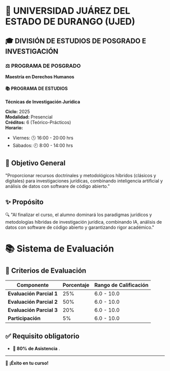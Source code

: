 # 🏫 UNIVERSIDAD JUÁREZ DEL ESTADO DE DURANGO (UJED)

## 🎓 DIVISIÓN DE ESTUDIOS DE POSGRADO E INVESTIGACIÓN

### ⚖️ PROGRAMA DE POSGRADO  
**Maestría en Derechos Humanos**  

#### 📚 PROGRAMA DE ESTUDIOS  
**Técnicas de Investigación Jurídica**  

**Ciclo:** 2025  
**Modalidad:** Presencial  
**Créditos:** 6 (Teórico-Prácticos)  
**Horario:**  
- Viernes: 🕓 16:00 - 20:00 hrs  
- Sábados: 🕗 8:00 - 14:00 hrs  

## 🎯 **Objetivo General**  
"Proporcionar recursos doctrinales y metodológicos híbridos (clásicos y digitales) para investigaciones jurídicas, combinando inteligencia artificial y análisis de datos con software de código abierto." 

## ✨ **Propósito**  
🔍 "Al finalizar el curso, el alumno dominará los paradigmas jurídicos y metodologías híbridas de investigación jurídica, combinando IA, análisis de datos con software de código abierto y garantizando rigor académico."

# 📚 **Sistema de Evaluación**  

## 📌 **Criterios de Evaluación**  

| **Componente**             | **Porcentaje**| **Rango de Calificación**|  
|----------------------------|---------------|--------------------------|  
| **Evaluación Parcial 1**   | 25%           | 6.0 - 10.0               |  
| **Evaluación Parcial 2**   | 50%           | 6.0 - 10.0               |  
| **Evaluación Parcial 3**   | 20%           | 6.0 - 10.0               |  
| **Participación**          | 5%            | 6.0 - 10.0               |  


## ✅ **Requisito obligatorio**  
- **📅 80% de Asistencia** .  

---

🚀 **¡Éxito en tu curso!**
